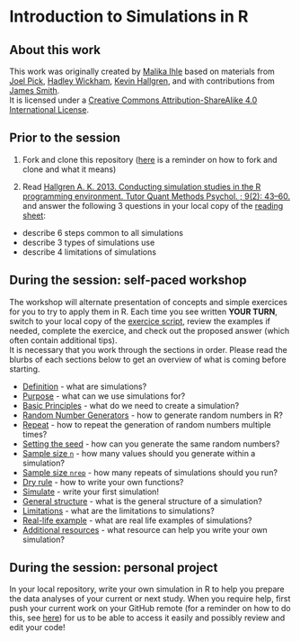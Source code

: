 # Introduction to Simulations in R

## About this work
This work was originally created by [Malika Ihle](https://ox.ukrn.org/people/#MalikaIhle) based on materials from [Joel Pick](https://joelpick.wixsite.com/research), [Hadley Wickham](https://www.yumpu.com/en/document/view/19077330/simulation-hadley-wickham), [Kevin Hallgren](https://doi.org/10.20982/tqmp.09.2.p043), and with contributions from [James Smith](https://github.com/worcjamessmith).   
It is licensed under a [Creative Commons Attribution-ShareAlike 4.0 International License](https://creativecommons.org/licenses/by-sa/4.0/).

## Prior to the session
1) Fork and clone this repository ([here](https://github.com/MalikaIhle/Collaborative-RStudio-GitHub) is a reminder on how to fork and clone and what it means)  

2) Read [Hallgren A. K. 2013. Conducting simulation studies in the R programming environment. Tutor Quant Methods Psychol. ; 9(2): 43–60.](https://doi.org/10.20982/tqmp.09.2.p043) and answer the following 3 questions in your local copy of the [reading sheet](./Hallgren2013/ReadingSheet.md):  
  * describe 6 steps common to all simulations  
  * describe 3 types of simulations use  
  * describe 4 limitations of simulations

## During the session: self-paced workshop
The workshop will alternate presentation of concepts and simple exercices for you to try to apply them in R. Each time you see written **YOUR TURN**, switch to your local copy of the [exercice script](./exercice_script.R), review the examples if needed, complete the exercice, and check out the proposed answer (which often contain additional tips).  
It is necessary that you work through the sections in order. Please read the blurbs of each sections below to get an overview of what is coming before starting.    

* [Definition](./definition.md) - what are simulations?
* [Purpose](./purpose.md) - what can we use simulations for?
* [Basic Principles](./basic-principles.md) - what do we need to create a simulation?
* [Random Number Generators](./random-numbers-generators.md) - how to generate random numbers in R?
* [Repeat](./repeat.md) - how to repeat the generation of random numbers multiple times?
* [Setting the seed](./seed.md) - how can you generate the same random numbers?
* [Sample size `n`](./sample-size-n.md) - how many values should you generate within a simulation?
* [Sample size `nrep`](./sample-size-nrep.md) - how many repeats of simulations should you run?
* [Dry rule](./dry-rule.md) - how to write your own functions?
* [Simulate](./simulate.md) - write your first simulation!
* [General structure](./general-structure.md) - what is the general structure of a simulation?
* [Limitations](./limitations.md) - what are the limitations to simulations?
* [Real-life example](./real-life-example.md) - what are real life examples of simulations?
* [Additional resources](./resources.md) - what resource can help you write your own simulation?

## During the session: personal project
In your local repository, write your own simulation in R to help you prepare the data analyses of your current or next study. When you require help, first push your current work on your GitHub remote (for a reminder on how to do this, see [here](https://github.com/MalikaIhle/Introduction-RStudio-Git-GitHub)) for us to be able to access it easily and possibly review and edit your code!  

